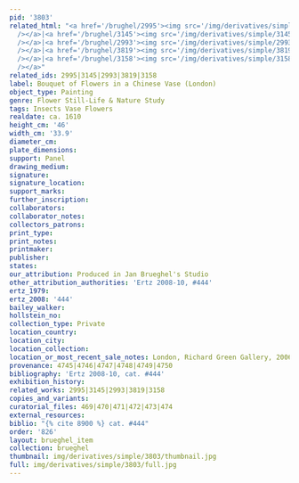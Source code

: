 ```yaml
---
pid: '3803'
related_html: "<a href='/brughel/2995'><img src='/img/derivatives/simple/2995/thumbnail.jpg'
  /></a>|<a href='/brughel/3145'><img src='/img/derivatives/simple/3145/thumbnail.jpg'
  /></a>|<a href='/brughel/2993'><img src='/img/derivatives/simple/2993/thumbnail.jpg'
  /></a>|<a href='/brughel/3819'><img src='/img/derivatives/simple/3819/thumbnail.jpg'
  /></a>|<a href='/brughel/3158'><img src='/img/derivatives/simple/3158/thumbnail.jpg'
  /></a>"
related_ids: 2995|3145|2993|3819|3158
label: Bouquet of Flowers in a Chinese Vase (London)
object_type: Painting
genre: Flower Still-Life & Nature Study
tags: Insects Vase Flowers
realdate: ca. 1610
height_cm: '46'
width_cm: '33.9'
diameter_cm: 
plate_dimensions: 
support: Panel
drawing_medium: 
signature: 
signature_location: 
support_marks: 
further_inscription: 
collaborators: 
collaborator_notes: 
collectors_patrons: 
print_type: 
print_notes: 
printmaker: 
publisher: 
states: 
our_attribution: Produced in Jan Brueghel's Studio
other_attribution_authorities: 'Ertz 2008-10, #444'
ertz_1979: 
ertz_2008: '444'
bailey_walker: 
hollstein_no: 
collection_type: Private
location_country: 
location_city: 
location_collection: 
location_or_most_recent_sale_notes: London, Richard Green Gallery, 2006
provenance: 4745|4746|4747|4748|4749|4750
bibliography: 'Ertz 2008-10, cat. #444'
exhibition_history: 
related_works: 2995|3145|2993|3819|3158
copies_and_variants: 
curatorial_files: 469|470|471|472|473|474
external_resources: 
biblio: "{% cite 8900 %} cat. #444"
order: '826'
layout: brueghel_item
collection: brueghel
thumbnail: img/derivatives/simple/3803/thumbnail.jpg
full: img/derivatives/simple/3803/full.jpg
---
```


